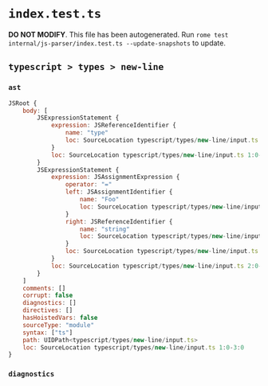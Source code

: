 # `index.test.ts`

**DO NOT MODIFY**. This file has been autogenerated. Run `rome test internal/js-parser/index.test.ts --update-snapshots` to update.

## `typescript > types > new-line`

### `ast`

```javascript
JSRoot {
	body: [
		JSExpressionStatement {
			expression: JSReferenceIdentifier {
				name: "type"
				loc: SourceLocation typescript/types/new-line/input.ts 1:0-1:4 (type)
			}
			loc: SourceLocation typescript/types/new-line/input.ts 1:0-1:4
		}
		JSExpressionStatement {
			expression: JSAssignmentExpression {
				operator: "="
				left: JSAssignmentIdentifier {
					name: "Foo"
					loc: SourceLocation typescript/types/new-line/input.ts 2:0-2:3 (Foo)
				}
				right: JSReferenceIdentifier {
					name: "string"
					loc: SourceLocation typescript/types/new-line/input.ts 2:6-2:12 (string)
				}
				loc: SourceLocation typescript/types/new-line/input.ts 2:0-2:12
			}
			loc: SourceLocation typescript/types/new-line/input.ts 2:0-2:13
		}
	]
	comments: []
	corrupt: false
	diagnostics: []
	directives: []
	hasHoistedVars: false
	sourceType: "module"
	syntax: ["ts"]
	path: UIDPath<typescript/types/new-line/input.ts>
	loc: SourceLocation typescript/types/new-line/input.ts 1:0-3:0
}
```

### `diagnostics`

```

```

